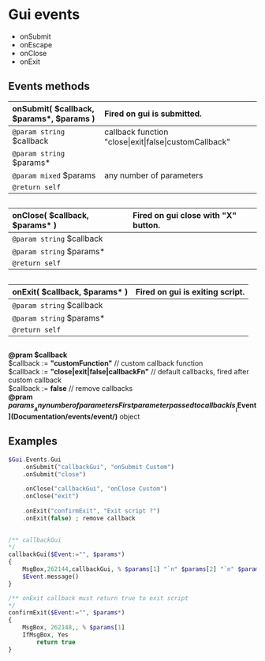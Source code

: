 # Gui events  
* onSubmit  
* onEscape  
* onClose  
* onExit  
## Events methods  
| __onSubmit__( $callback, $params*, $params )    |Fired on gui is submitted.    |  
|:---    |:---    |  
|`@param string` $callback    |callback function "close\|exit\|false\|customCallback"    |  
|`@param string` $params*    |    |  
|`@param mixed` $params    |any number of parameters    |  
|`@return self`    |    |  
##  
| __onClose__( $callback, $params* )    |Fired on gui close with "X" button.    |  
|:---    |:---    |  
|`@param string` $callback    |    |  
|`@param string` $params*    |    |  
|`@return self`    |    |  
##  
| __onExit__( $callback, $params* )    |Fired on gui is exiting script.    |  
|:---    |:---    |  
|`@param string` $callback    |    |  
|`@param string` $params*    |    |  
|`@return self`    |    |  
##  

__@pram $callback__  
$callback := __"customFunction"__ // custom callback function  
$callback := __"close\|exit\|false\|callbackFn"__ // default callbacks, fired after custom callback  
$callback := __false__ // remove callbacks  
__@pram $params__  
Any number of parameters  
First parameter passed to callback is __[$Event](Documentation/events/event/)__ object  

## Examples  

``` php
$Gui.Events.Gui    .onSubmit("callbackGui", "onSubmit Custom")     .onSubmit("close")        .onClose("callbackGui", "onClose Custom")        .onClose("exit")        .onExit("confirmExit", "Exit script ?")        .onExit(false) ; remove callback /** callbackGui*/callbackGui($Event:="", $params*){    MsgBox,262144,callbackGui, % $params[1] "`n" $params[2] "`n" $params[3],5    $Event.message()}/** onExit callback must return true to exit script*/confirmExit($Event:="", $params*){    MsgBox, 262148,, % $params[1]    IfMsgBox, Yes        return true}
```  